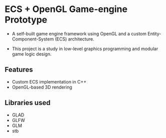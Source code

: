 # **ECS + OpenGL Game-engine Prototype**

* A self-built game engine framework using OpenGL and a custom Entity-Component-System (ECS) architecture.  

* This project is a study in low-level graphics programming and modular game logic design.


## **Features**
- Custom ECS implementation in C++
- OpenGL-based 3D rendering


## **Libraries used**
- GLAD
- GLFW
- GLM
- stb

